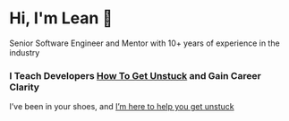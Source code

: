 <h1>Hi, I'm Lean 👋</h1>
<p>Senior Software Engineer and Mentor with 10+ years of experience in the industry</p>

<h3>
  I Teach Developers <a href="https://www.linkedin.com/in/leanvilas/">How To Get Unstuck</a> and Gain Career Clarity
</h3>

I’ve been in your shoes, and [I’m here to help you get unstuck](https://theneverstuckdeveloper.substack.com)
